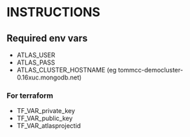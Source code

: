 # INSTRUCTIONS

## Required env vars

- ATLAS_USER
- ATLAS_PASS
- ATLAS_CLUSTER_HOSTNAME (eg tommcc-democluster-0.16xuc.mongodb.net)


### For terraform
- TF_VAR_private_key
- TF_VAR_public_key
- TF_VAR_atlasprojectid